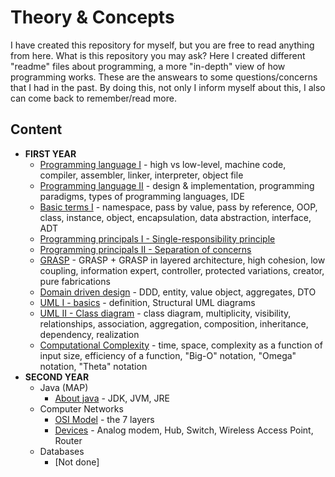 # Theory & Concepts
I have created this repository for myself, but you are free to read anything from here. What is this repository you may ask? Here I created different "readme" files about programming, a more "in-depth" view of how programming works. These are the answears to some questions/concerns that I had in the past. By doing this, not only I inform myself about this, I also can come back to remember/read more. 

## Content

* **FIRST YEAR**
  * [Programming language I](https://github.com/913AliceHincu/Theory-Concepts/blob/main/Programming%20language.md) - high vs low-level, machine code, compiler, assembler, linker, interpreter, object file 
  * [Programming language II](https://github.com/913AliceHincu/Theory-Concepts/blob/main/Programming%20language%20II.md) - design & implementation, programming paradigms, types of programming languages, IDE 
  * [Basic terms I](https://github.com/913AliceHincu/Theory-Concepts/blob/main/Basic%20terms%20I.md) - namespace, pass by value, pass by reference, OOP, class, instance, object, encapsulation, data abstraction, interface, ADT 
  * [Programming principals I - Single-responsibility principle](https://github.com/913AliceHincu/Theory-Concepts/blob/main/Programming%20principals%20I%20-%20Single-responsibility%20principle.md) 
  * [Programming principals II - Separation of concerns](https://github.com/913AliceHincu/Theory-Concepts/blob/main/Programming%20principals%20II%20-%20Separation%20of%20concerns.md) 
  * [GRASP](https://github.com/913AliceHincu/Theory-Concepts/blob/main/GRASP.md) - GRASP + GRASP in layered architecture, high cohesion, low coupling, information expert, controller, protected variations, creator, pure fabrications
  * [Domain driven design](https://github.com/913AliceHincu/Theory-Concepts/blob/main/Domain%20driven%20design.md) - DDD, entity, value object, aggregates, DTO
  * [UML I - basics](https://github.com/913AliceHincu/Theory-Concepts/blob/main/UML%20I%20-%20basics.md) - definition, Structural UML diagrams
  * [UML II - Class diagram](https://github.com/913AliceHincu/Theory-Concepts/blob/main/UML%20II%20-%20Class%20diagram.md) - class diagram, multiplicity, visibility, relationships, association, aggregation, composition, inheritance, dependency, realization 
  * [Computational Complexity](https://github.com/913AliceHincu/Theory-Concepts/blob/main/Computational%20Complexity.md) - time, space, complexity as a function of input size, efficiency of a function, "Big-O" notation, "Omega" notation, "Theta" notation
* **SECOND YEAR**
  * Java (MAP)
    * [About java](https://github.com/913AliceHincu/Theory-Concepts/blob/main/About%20java.md) - JDK, JVM, JRE
  * Computer Networks
    * [OSI Model](https://github.com/913AliceHincu/Theory-Concepts/blob/main/Computer%20Networks:%20OSI%20Model.md) - the 7 layers
    * [Devices](https://github.com/913AliceHincu/Theory-Concepts/blob/main/Computer%20Networks:%20Devices.md) - Analog modem, Hub, Switch, Wireless Access Point, Router
  * Databases
    * [Not done]
